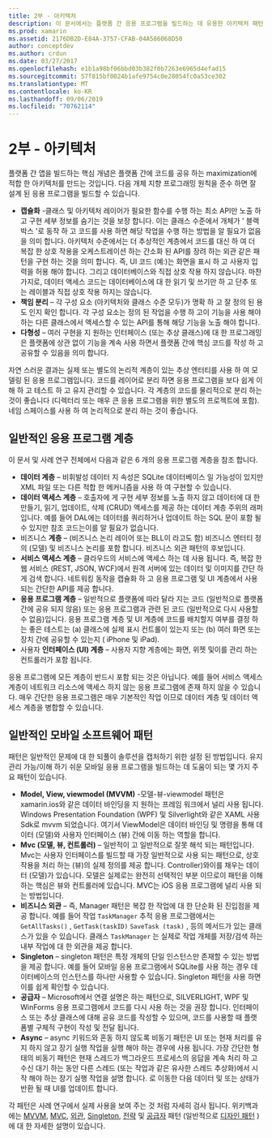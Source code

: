 ```yaml
---
title: 2부 - 아키텍처
description: 이 문서에서는 플랫폼 간 응용 프로그램을 빌드하는 데 유용한 아키텍처 패턴을 설명 합니다. 일반적인 응용 프로그램 계층 (데이터 계층, 데이터 액세스 계층 등) 및 일반적인 모바일 소프트웨어 패턴 (MVVM, MVC 등)에 대해 설명 합니다.
ms.prod: xamarin
ms.assetid: 2176DB2D-E84A-3757-CFAB-04A586068D50
author: conceptdev
ms.author: crdun
ms.date: 03/27/2017
ms.openlocfilehash: e1b1a98bf06bbd03b382f0b7263e6965d4efad15
ms.sourcegitcommit: 57f815bf0024b1afe9754c0e28054fc0a53ce302
ms.translationtype: MT
ms.contentlocale: ko-KR
ms.lasthandoff: 09/06/2019
ms.locfileid: "70762114"
---
```

# <a name="part-2---architecture"></a>2부 - 아키텍처

플랫폼 간 앱을 빌드하는 핵심 개념은 플랫폼 간에 코드를 공유 하는 maximization에 적합 한 아키텍처를 만드는 것입니다. 다음 개체 지향 프로그래밍 원칙을 준수 하면 잘 설계 된 응용 프로그램을 빌드할 수 있습니다.

- **캡슐화** -클래스 및 아키텍처 레이어가 필요한 함수를 수행 하는 최소 API만 노출 하 고 구현 세부 정보를 숨기는 것을 보장 합니다. 이는 클래스 수준에서 개체가 ' 블랙 박스 '로 동작 하 고 코드를 사용 하면 해당 작업을 수행 하는 방법을 알 필요가 없음을 의미 합니다. 아키텍처 수준에서는 더 추상적인 계층에서 코드를 대신 하 여 더 복잡 한 상호 작용을 오케스트레이션 하는 간소화 된 API를 장려 하는 외관 같은 패턴을 구현 하는 것을 의미 합니다. 즉, UI 코드 (예:)는 화면을 표시 하 고 사용자 입력을 허용 해야 합니다. 그리고 데이터베이스와 직접 상호 작용 하지 않습니다. 마찬가지로, 데이터 액세스 코드는 데이터베이스에 대 한 읽기 및 쓰기만 하 고 단추 또는 레이블과 직접 상호 작용 하지는 않습니다.
- **책임 분리** – 각 구성 요소 (아키텍처와 클래스 수준 모두)가 명확 하 고 잘 정의 된 용도 인지 확인 합니다. 각 구성 요소는 정의 된 작업을 수행 하 고이 기능을 사용 해야 하는 다른 클래스에서 액세스할 수 있는 API를 통해 해당 기능을 노출 해야 합니다.
- **다형성** – 여러 구현을 지 원하는 인터페이스 (또는 추상 클래스)에 대 한 프로그래밍은 플랫폼에 상관 없이 기능을 계속 사용 하면서 플랫폼 간에 핵심 코드를 작성 하 고 공유할 수 있음을 의미 합니다.

자연 스러운 결과는 실제 또는 별도의 논리적 계층이 있는 추상 엔터티를 사용 하 여 모델링 된 응용 프로그램입니다. 코드를 레이어로 분리 하면 응용 프로그램을 보다 쉽게 이해 하 고 테스트 하 고 유지 관리할 수 있습니다. 각 계층의 코드를 물리적으로 분리 하는 것이 좋습니다 (디렉터리 또는 매우 큰 응용 프로그램을 위한 별도의 프로젝트에 포함). 네임 스페이스를 사용 하 여 논리적으로 분리 하는 것이 좋습니다.

 <a name="Typical_Application_Layers" />

## <a name="typical-application-layers"></a>일반적인 응용 프로그램 계층

이 문서 및 사례 연구 전체에서 다음과 같은 6 개의 응용 프로그램 계층을 참조 합니다.

- **데이터 계층** – 비휘발성 데이터 지 속성은 SQLite 데이터베이스 일 가능성이 있지만 XML 파일 또는 다른 적합 한 메커니즘을 사용 하 여 구현할 수 있습니다.
- **데이터 액세스 계층** – 호출자에 게 구현 세부 정보를 노출 하지 않고 데이터에 대 한 만들기, 읽기, 업데이트, 삭제 (CRUD) 액세스를 제공 하는 데이터 계층 주위의 래퍼입니다. 예를 들어 DAL에는 데이터를 쿼리하거나 업데이트 하는 SQL 문이 포함 될 수 있지만 참조 코드는이를 알 필요가 없습니다.
- 비즈니스 **계층** – (비즈니스 논리 레이어 또는 BLL이 라고도 함) 비즈니스 엔터티 정의 (모델) 및 비즈니스 논리를 포함 합니다. 비즈니스 외관 패턴의 후보입니다.
- **서비스 액세스 계층** – 클라우드의 서비스에 액세스 하는 데 사용 됩니다. 즉, 복잡 한 웹 서비스 (REST, JSON, WCF)에서 원격 서버에 있는 데이터 및 이미지를 간단 하 게 검색 합니다. 네트워킹 동작을 캡슐화 하 고 응용 프로그램 및 UI 계층에서 사용 되는 간단한 API를 제공 합니다.
- **응용 프로그램 계층** – 일반적으로 플랫폼에 따라 달라 지는 코드 (일반적으로 플랫폼 간에 공유 되지 않음) 또는 응용 프로그램과 관련 된 코드 (일반적으로 다시 사용할 수 없음)입니다. 응용 프로그램 계층 및 UI 계층에 코드를 배치할지 여부를 결정 하는 좋은 테스트는 (a) 클래스에 실제 표시 컨트롤이 있는지 또는 (b) 여러 화면 또는 장치 간에 공유할 수 있는지 ( iPhone 및 iPad).
- 사용자 **인터페이스 (UI) 계층** – 사용자 지향 계층에는 화면, 위젯 및이를 관리 하는 컨트롤러가 포함 됩니다.

응용 프로그램에 모든 계층이 반드시 포함 되는 것은 아닙니다. 예를 들어 서비스 액세스 계층이 네트워크 리소스에 액세스 하지 않는 응용 프로그램에 존재 하지 않을 수 있습니다. 매우 간단한 응용 프로그램은 매우 기본적인 작업 이므로 데이터 계층 및 데이터 액세스 계층을 병합할 수 있습니다.

 <a name="Common_Mobile_Software_Patterns" />

## <a name="common-mobile-software-patterns"></a>일반적인 모바일 소프트웨어 패턴

패턴은 일반적인 문제에 대 한 되풀이 솔루션을 캡처하기 위한 설정 된 방법입니다. 유지 관리 가능/이해 하기 쉬운 모바일 응용 프로그램을 빌드하는 데 도움이 되는 몇 가지 주요 패턴이 있습니다.

- **Model, View, viewmodel (MVVM)** -모델-뷰-viewmodel 패턴은 xamarin.ios와 같은 데이터 바인딩을 지 원하는 프레임 워크에서 널리 사용 됩니다. Windows Presentation Foundation (WPF) 및 Silverlight와 같은 XAML 사용 Sdk로 mvvm 되었습니다. 여기서 ViewModel은 데이터 바인딩 및 명령을 통해 데이터 (모델)와 사용자 인터페이스 (뷰) 간에 이동 하는 역할을 합니다.
- **Mvc (모델, 뷰, 컨트롤러)** – 일반적이 고 일반적으로 잘못 해석 되는 패턴입니다. Mvc는 사용자 인터페이스를 빌드할 때 가장 일반적으로 사용 되는 패턴으로, 상호 작용을 처리 하는 (뷰)의 실제 정의를 제공 합니다. Controller)와이를 채우는 데이터 (모델)가 있습니다. 모델은 실제로는 완전히 선택적인 부분 이므로이 패턴을 이해 하는 핵심은 뷰와 컨트롤러에 있습니다. MVC는 iOS 응용 프로그램에 널리 사용 되는 방법입니다.
- **비즈니스 외관** – 즉, Manager 패턴은 복잡 한 작업에 대 한 단순화 된 진입점을 제공 합니다. 예를 들어 작업 `TaskManager` 추적 응용 프로그램에서는 `GetAllTasks()` , `GetTask(taskID)` `SaveTask (task)` , 등의 메서드가 있는 클래스가 있을 수 있습니다. 클래스 `TaskManager` 는 실제로 작업 개체를 저장/검색 하는 내부 작업에 대 한 외관을 제공 합니다.
- **Singleton** – singleton 패턴은 특정 개체의 단일 인스턴스만 존재할 수 있는 방법을 제공 합니다. 예를 들어 모바일 응용 프로그램에서 SQLite를 사용 하는 경우 데이터베이스의 인스턴스를 하나만 사용할 수 있습니다. Singleton 패턴을 사용 하면이를 쉽게 확인할 수 있습니다.
- **공급자** – Microsoft에서 연결 설명은 하는 패턴으로, SILVERLIGHT, WPF 및 WinForms 응용 프로그램에서 코드를 다시 사용 하는 것을 권장 합니다. 인터페이스 또는 추상 클래스에 대해 공유 코드를 작성할 수 있으며, 코드를 사용할 때 플랫폼별 구체적 구현이 작성 및 전달 됩니다.
- **Async** – async 키워드와 혼동 하지 않도록 비동기 패턴은 UI 또는 현재 처리를 유지 하지 않고 장기 실행 작업을 실행 해야 하는 경우에 사용 됩니다. 가장 간단한 형태의 비동기 패턴은 현재 스레드가 백그라운드 프로세스의 응답을 계속 처리 하 고 수신 대기 하는 동안 다른 스레드 (또는 작업과 같은 유사한 스레드 추상화)에서 시작 해야 하는 장기 실행 작업을 설명 합니다. 로 이동한 다음 데이터 및 또는 상태가 반환 될 때 UI를 업데이트 합니다.

각 패턴은 사례 연구에서 실제 사용을 보여 주는 것 처럼 자세히 검사 됩니다. 위키백과에는 [MVVM](https://en.wikipedia.org/wiki/Model–view–viewmodel), [MVC](https://en.wikipedia.org/wiki/Model–view–controller), [외관](https://en.wikipedia.org/wiki/Facade_pattern), [Singleton](https://en.wikipedia.org/wiki/Singleton_pattern), [전략](https://en.wikipedia.org/wiki/Strategy_pattern) 및 [공급자](https://en.wikipedia.org/wiki/Provider_model) 패턴 (일반적으로 [디자인 패턴](https://en.wikipedia.org/wiki/Design_Patterns) )에 대 한 자세한 설명이 있습니다.
